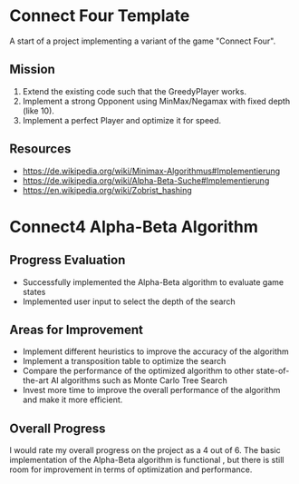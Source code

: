 # Connect Four Template

A start of a project implementing a variant of the game "Connect Four".

## Mission

1. Extend the existing code such that the GreedyPlayer works.
2. Implement a strong Opponent using MinMax/Negamax with fixed depth (like 10).
3. Implement a perfect Player and optimize it for speed.

## Resources

- https://de.wikipedia.org/wiki/Minimax-Algorithmus#Implementierung
- https://de.wikipedia.org/wiki/Alpha-Beta-Suche#Implementierung
- https://en.wikipedia.org/wiki/Zobrist_hashing


# Connect4 Alpha-Beta Algorithm

## Progress Evaluation
- Successfully implemented the Alpha-Beta algorithm to evaluate game states
- Implemented user input to select the depth of the search

## Areas for Improvement
- Implement different heuristics to improve the accuracy of the algorithm
- Implement a transposition table to optimize the search
- Compare the performance of the optimized algorithm to other state-of-the-art AI algorithms such as Monte Carlo Tree Search
- Invest more time to improve the overall performance of the algorithm and make it more efficient.

## Overall Progress
I would rate my overall progress on the project as a 4 out of 6. The basic implementation of the Alpha-Beta algorithm is functional , but there is still room for improvement in terms of optimization and performance.

